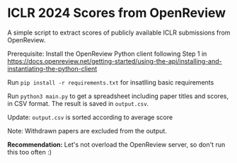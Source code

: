 # ICLR 2024 Scores from OpenReview

A simple script to extract scores of publicly available ICLR submissions from OpenReview.

Prerequisite: Install the OpenReview Python client following Step 1 in https://docs.openreview.net/getting-started/using-the-api/installing-and-instantiating-the-python-client

Run `pip install -r requirements.txt` for insatlling basic requirements

Run `python3 main.py` to get a spreadsheet including paper titles and scores, in CSV format. The result is saved in `output.csv`.

Update: `output.csv` is sorted according to average score

Note: Withdrawn papers are excluded from the output.

**Recommendation:** Let's not overload the OpenReview server, so don't run this too often :)